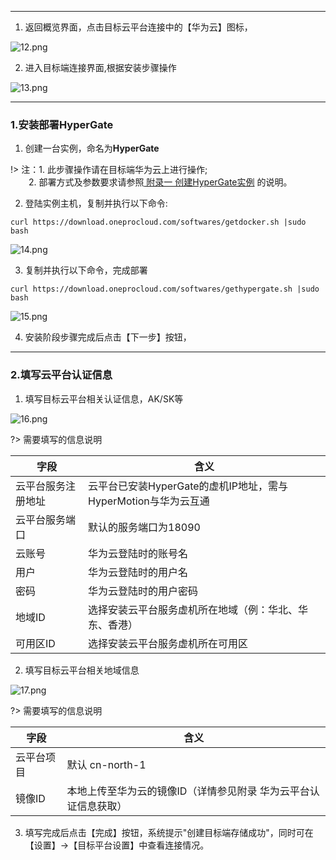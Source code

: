 
 ---
1. 返回概览界面，点击目标云平台连接中的【华为云】图标，

![12.png](https://oneprocloud.oss-cn-beijing.aliyuncs.com/_images/saas/huawei/1.png ':size=80%')


2. 进入目标端连接界面,根据安装步骤操作

![13.png](https://oneprocloud.oss-cn-beijing.aliyuncs.com/_images/saas/huawei/2.png ':size=80%')

 ---
### 1.安装部署**HyperGate**


1. 创建一台实例，命名为**HyperGate**

!> 注：1. 此步骤操作请在目标端华为云上进行操作;</br>
 &ensp; &ensp; &ensp;2. 部署方式及参数要求请参照[ 附录一 创建HyperGate实例](https://pubs.vmware.com/vsphere-50/index.jsp?topic=%2Fcom.vmware.vsphere.vm_admin.doc_50%2FGUID-6C847F77-8CB2-4187-BD7F-E7D3D5BD897B.html) 的说明。

2. 登陆<HyperGate>实例主机，复制并执行以下命令:

```
curl https://download.oneprocloud.com/softwares/getdocker.sh |sudo bash
```

![14.png](https://oneprocloud.oss-cn-beijing.aliyuncs.com/_images/saas/14.png ':size=80%')

3. 复制并执行以下命令，完成部署

```
curl https://download.oneprocloud.com/softwares/gethypergate.sh |sudo bash
```

![15.png](https://oneprocloud.oss-cn-beijing.aliyuncs.com/_images/saas/huawei/5.png ':size=80%')

4. 安装阶段步骤完成后点击【下一步】按钮，


 ---

### 2.填写云平台认证信息

1. 填写目标云平台相关认证信息，AK/SK等

![16.png](https://oneprocloud.oss-cn-beijing.aliyuncs.com/_images/saas/huawei/6.png ':size=80%')

?> 需要填写的信息说明

字段  | 含义
------------- | ----------------------
云平台服务注册地址  | 云平台已安装HyperGate的虚机IP地址，需与HyperMotion与华为云互通
云平台服务端口  | 默认的服务端口为18090
云账号 | 华为云登陆时的账号名
用户  | 华为云登陆时的用户名
密码 | 华为云登陆时的用户密码
地域ID | 选择安装云平台服务虚机所在地域（例：华北、华东、香港）
可用区ID | 选择安装云平台服务虚机所在可用区

2. 填写目标云平台相关地域信息

![17.png](https://oneprocloud.oss-cn-beijing.aliyuncs.com/_images/saas/huawei/7.png ':size=80%')

?> 需要填写的信息说明

字段  | 含义
------------- | ----------------------
云平台项目 | 默认 cn-north-1
镜像ID | 本地上传至华为云的镜像ID（详情参见附录 华为云平台认证信息获取）


3. 填写完成后点击【完成】按钮，系统提示"创建目标端存储成功"，同时可在【设置】→【目标平台设置】中查看连接情况。

